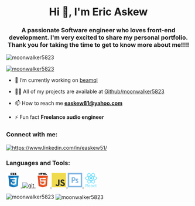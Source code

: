 <h1 align="center">Hi 👋, I'm Eric Askew</h1>
<h3 align="center">A passionate Software engineer who loves front-end development. I'm very excited to share my personal portfolio. Thank you for taking the time to get to know more about me!!!!</h3>

<p align="left"> <img src="https://komarev.com/ghpvc/?username=moonwalker5823&label=Profile%20views&color=0e75b6&style=flat" alt="moonwalker5823" /> </p>

<p align="left"> <a href="https://github.com/ryo-ma/github-profile-trophy"><img src="https://github-profile-trophy.vercel.app/?username=moonwalker5823" alt="moonwalker5823" /></a> </p>

- 🔭 I’m currently working on [beamql](https://beamql.com/)

- 👨‍💻 All of my projects are available at [Github/moonwalker5823](Github/moonwalker5823)

- 📫 How to reach me **easkew81@yahoo.com**

- ⚡ Fun fact **Freelance audio engineer**

<h3 align="left">Connect with me:</h3>
<p align="left">
<a href="https://linkedin.com/in/https://www.linkedin.com/in/easkew51/" target="blank"><img align="center" src="https://raw.githubusercontent.com/rahuldkjain/github-profile-readme-generator/master/src/images/icons/Social/linked-in-alt.svg" alt="https://www.linkedin.com/in/easkew51/" height="30" width="40" /></a>
</p>

<h3 align="left">Languages and Tools:</h3>
<p align="left"> <a href="https://www.w3schools.com/css/" target="_blank" rel="noreferrer"> <img src="https://raw.githubusercontent.com/devicons/devicon/master/icons/css3/css3-original-wordmark.svg" alt="css3" width="40" height="40"/> </a> <a href="https://git-scm.com/" target="_blank" rel="noreferrer"> <img src="https://www.vectorlogo.zone/logos/git-scm/git-scm-icon.svg" alt="git" width="40" height="40"/> </a> <a href="https://www.w3.org/html/" target="_blank" rel="noreferrer"> <img src="https://raw.githubusercontent.com/devicons/devicon/master/icons/html5/html5-original-wordmark.svg" alt="html5" width="40" height="40"/> </a> <a href="https://developer.mozilla.org/en-US/docs/Web/JavaScript" target="_blank" rel="noreferrer"> <img src="https://raw.githubusercontent.com/devicons/devicon/master/icons/javascript/javascript-original.svg" alt="javascript" width="40" height="40"/> </a> <a href="https://www.photoshop.com/en" target="_blank" rel="noreferrer"> <img src="https://raw.githubusercontent.com/devicons/devicon/master/icons/photoshop/photoshop-line.svg" alt="photoshop" width="40" height="40"/> </a> <a href="https://reactjs.org/" target="_blank" rel="noreferrer"> <img src="https://raw.githubusercontent.com/devicons/devicon/master/icons/react/react-original-wordmark.svg" alt="react" width="40" height="40"/> </a> </p>

<p><img align="left" src="https://github-readme-stats.vercel.app/api/top-langs?username=moonwalker5823&show_icons=true&locale=en&layout=compact" alt="moonwalker5823" /></p>

<p>&nbsp;<img align="center" src="https://github-readme-stats.vercel.app/api?username=moonwalker5823&show_icons=true&locale=en" alt="moonwalker5823" /></p>

